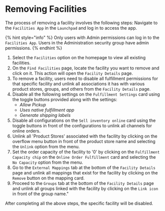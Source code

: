 # Removing Facilities

The process of removing a facility involves the following steps: Navigate to the `Facilities App` in the `Launchpad` and log in to access the app.

{% hint style="info" %}
Only users with Admin permissions can log in to the `Facilities App`. Users in the Administration security group have admin permissions.
{% endhint %}

1. Select the `Facilities` option on the homepage to view all existing facilities.
2. On the `Find Facilities` page, locate the facility you want to remove and click on it. This action will open the `Facility Details` page.
3. To remove a facility, users need to disable all fulfillment permissions for that specific facility and unlink all associations it has with various product stores, groups, and others from the `Facility Details` page.
4. Disable all the following settings on the `Fulfillment Settings` card using the toggle buttons provided along with the settings:
   - _Allow Pickup_
   - _Uses native fulfillment app_
   - _Generate shipping labels_
5. Disable all configurations on the `Sell inventory online` card using the toggle buttons in front of the configurations to unlink all channels for online orders.
6. Unlink all 'Product Stores' associated with the facility by clicking on the overflow menu button in front of the product store name and selecting the `Unlink` option from the menu.
7. Set the order capacity of the facility to '0' by clicking on the `Fulfillment Capacity chip` on the `Online Order Fulfillment` card and selecting the `No Capacity` option from the menu.
8. Go to the `External Mappings` tab at the bottom of the `Facility Details` page and unlink all mappings that exist for the facility by clicking on the `Remove` button on the mapping card.
9. Proceed to the `Groups` tab at the bottom of the `Facility Details` page and unlink all groups linked with the facility by clicking on the `Link icon` in front of the group name."

After completing all the above steps, the specific facility will be disabled. 

